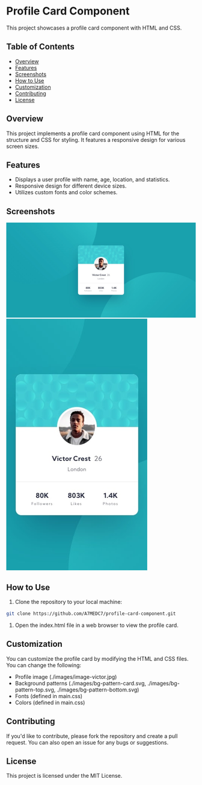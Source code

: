 # Profile Card Component

This project showcases a profile card component with HTML and CSS.

## Table of Contents

- [Overview](#overview)
- [Features](#features)
- [Screenshots](#screenshots)
- [How to Use](#how-to-use)
- [Customization](#customization)
- [Contributing](#contributing)
- [License](#license)

## Overview

This project implements a profile card component using HTML for the structure and CSS for styling. It features a responsive design for various screen sizes.

## Features

- Displays a user profile with name, age, location, and statistics.
- Responsive design for different device sizes.
- Utilizes custom fonts and color schemes.

## Screenshots

![Screenshot 1](./design/desktop-design.jpg)
![Screenshot 2](./design/mobile-design.jpg)

## How to Use

1. Clone the repository to your local machine:

```bash
git clone https://github.com/A7MEDC7/profile-card-component.git
```

1. Open the index.html file in a web browser to view the profile card.

## Customization

You can customize the profile card by modifying the HTML and CSS files. You can change the following:

- Profile image (./images/image-victor.jpg)
- Background patterns (./images/bg-pattern-card.svg, ./images/bg-pattern-top.svg, ./images/bg-pattern-bottom.svg)
- Fonts (defined in main.css)
- Colors (defined in main.css)

## Contributing

If you'd like to contribute, please fork the repository and create a pull request. You can also open an issue for any bugs or suggestions.

## License

This project is licensed under the MIT License.

